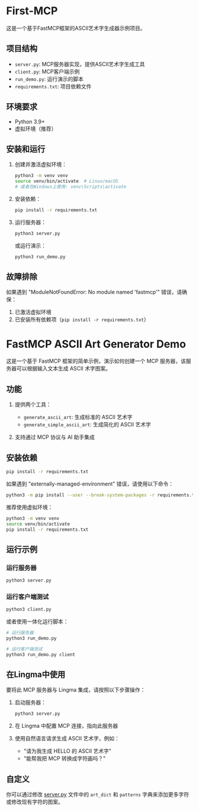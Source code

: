 # First-MCP

这是一个基于FastMCP框架的ASCII艺术字生成器示例项目。

## 项目结构

- `server.py`: MCP服务器实现，提供ASCII艺术字生成工具
- `client.py`: MCP客户端示例
- `run_demo.py`: 运行演示的脚本
- `requirements.txt`: 项目依赖文件

## 环境要求

- Python 3.9+
- 虚拟环境（推荐）

## 安装和运行

1. 创建并激活虚拟环境：
   ```bash
   python3 -m venv venv
   source venv/bin/activate  # Linux/macOS
   # 或者在Windows上使用: venv\Scripts\activate
   ```

2. 安装依赖：
   ```bash
   pip install -r requirements.txt
   ```

3. 运行服务器：
   ```bash
   python3 server.py
   ```

   或运行演示：
   ```bash
   python3 run_demo.py
   ```

## 故障排除

如果遇到 "ModuleNotFoundError: No module named 'fastmcp'" 错误，请确保：
1. 已激活虚拟环境
2. 已安装所有依赖项（`pip install -r requirements.txt`）

# FastMCP ASCII Art Generator Demo

这是一个基于 FastMCP 框架的简单示例，演示如何创建一个 MCP 服务器，该服务器可以根据输入文本生成 ASCII 术字图案。

## 功能

1. 提供两个工具：
   - `generate_ascii_art`: 生成标准的 ASCII 艺术字
   - `generate_simple_ascii_art`: 生成简化的 ASCII 艺术字

2. 支持通过 MCP 协议与 AI 助手集成

## 安装依赖

```bash
pip install -r requirements.txt
```

如果遇到 "externally-managed-environment" 错误，请使用以下命令：
```bash
python3 -m pip install --user --break-system-packages -r requirements.txt
```

推荐使用虚拟环境：
```bash
python3 -m venv venv
source venv/bin/activate
pip install -r requirements.txt
```

## 运行示例

### 运行服务器

```bash
python3 server.py
```

### 运行客户端测试

```bash
python3 client.py
```

或者使用一体化运行脚本：

```bash
# 运行服务器
python3 run_demo.py

# 运行客户端测试
python3 run_demo.py client
```

## 在Lingma中使用

要将此 MCP 服务器与 Lingma 集成，请按照以下步骤操作：

1. 启动服务器：
   ```bash
   python3 server.py
   ```

2. 在 Lingma 中配置 MCP 连接，指向此服务器

3. 使用自然语言请求生成 ASCII 艺术字，例如：
   - "请为我生成 HELLO 的 ASCII 艺术字"
   - "能帮我把 MCP 转换成字符画吗？"

## 自定义

你可以通过修改 [server.py](server.py) 文件中的 `art_dict` 和 `patterns` 字典来添加更多字符或修改现有字符的图案。